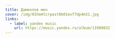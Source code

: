 ```yaml
---
title: Дамоклов меч
cover: /img/01hm4tcrpast0b01exf7dp4m31.jpg
links:
  - label: yandex music
    url: https://music.yandex.ru/album/11989832
---
```

